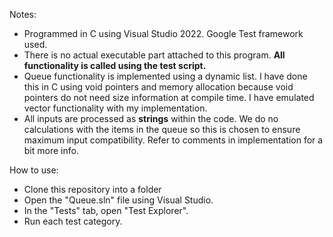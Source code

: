 Notes:
- Programmed in C using Visual Studio 2022. Google Test framework used.
- There is no actual executable part attached to this program. **All functionality is called using the test script.**
- Queue functionality is implemented using a dynamic list. I have done this in C using void pointers and memory allocation because void pointers do not need size information at compile time. I have emulated vector functionality with my implementation.
- All inputs are processed as **strings** within the code. We do no calculations with the items in the queue so this is chosen to ensure maximum input compatibility. Refer to comments in implementation for a bit more info.

How to use:
- Clone this repository into a folder
- Open the "Queue.sln" file using Visual Studio.
- In the "Tests" tab, open "Test Explorer".
- Run each test category.
